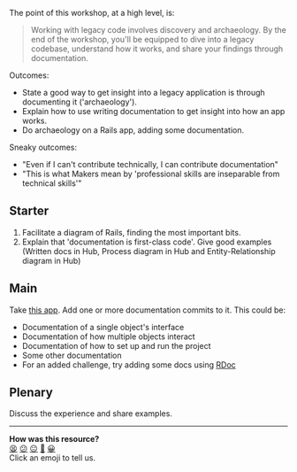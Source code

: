 The point of this workshop, at a high level, is:

> Working with legacy code involves discovery and archaeology. By the end of the workshop, you'll be equipped to dive into a legacy codebase, understand how it works, and share your findings through documentation.

Outcomes:

- State a good way to get insight into a legacy application is through documenting it ('archaeology').
- Explain how to use writing documentation to get insight into how an app works.
- Do archaeology on a Rails app, adding some documentation.

Sneaky outcomes:

- "Even if I can't contribute technically, I can contribute documentation"
- "This is what Makers mean by 'professional skills are inseparable from technical skills'"

## Starter

1. Facilitate a diagram of Rails, finding the most important bits.
2. Explain that 'documentation is first-class code'. Give good examples (Written docs in Hub, Process diagram in Hub and Entity-Relationship diagram in Hub)

## Main

Take [this app](https://github.com/makersacademy/debugging-rails). Add one or more documentation commits to it. This could be:

- Documentation of a single object's interface
- Documentation of how multiple objects interact
- Documentation of how to set up and run the project
- Some other documentation
- For an added challenge, try adding some docs using [RDoc](https://ruby.github.io/rdoc/)

## Plenary

Discuss the experience and share examples.

<!-- BEGIN GENERATED SECTION DO NOT EDIT -->

---

**How was this resource?**  
[😫](https://airtable.com/shrUJ3t7KLMqVRFKR?prefill_Repository=skills-workshops&prefill_File=week-8/archaeology/COACH_INSTRUCTIONS.md&prefill_Sentiment=😫) [😕](https://airtable.com/shrUJ3t7KLMqVRFKR?prefill_Repository=skills-workshops&prefill_File=week-8/archaeology/COACH_INSTRUCTIONS.md&prefill_Sentiment=😕) [😐](https://airtable.com/shrUJ3t7KLMqVRFKR?prefill_Repository=skills-workshops&prefill_File=week-8/archaeology/COACH_INSTRUCTIONS.md&prefill_Sentiment=😐) [🙂](https://airtable.com/shrUJ3t7KLMqVRFKR?prefill_Repository=skills-workshops&prefill_File=week-8/archaeology/COACH_INSTRUCTIONS.md&prefill_Sentiment=🙂) [😀](https://airtable.com/shrUJ3t7KLMqVRFKR?prefill_Repository=skills-workshops&prefill_File=week-8/archaeology/COACH_INSTRUCTIONS.md&prefill_Sentiment=😀)  
Click an emoji to tell us.

<!-- END GENERATED SECTION DO NOT EDIT -->
